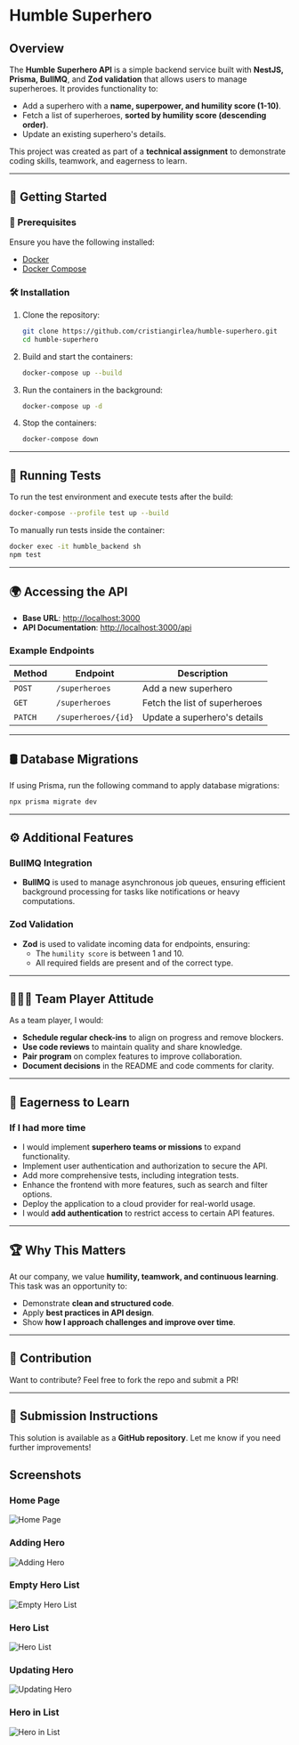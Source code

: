 # Humble Superhero

## Overview
The **Humble Superhero API** is a simple backend service built with **NestJS, Prisma, BullMQ**, and **Zod validation** that allows users to manage superheroes. It provides functionality to:
- Add a superhero with a **name, superpower, and humility score (1-10)**.
- Fetch a list of superheroes, **sorted by humility score (descending order)**.
- Update an existing superhero's details.

This project was created as part of a **technical assignment** to demonstrate coding skills, teamwork, and eagerness to learn.

---

## 🚀 Getting Started

### 📌 Prerequisites
Ensure you have the following installed:
- [Docker](https://www.docker.com/)
- [Docker Compose](https://docs.docker.com/compose/)

### 🛠 Installation
1. Clone the repository:
    ```sh
    git clone https://github.com/cristiangirlea/humble-superhero.git
    cd humble-superhero
    ```

2. Build and start the containers:
    ```sh
    docker-compose up --build
    ```

3. Run the containers in the background:
    ```sh
    docker-compose up -d
    ```

4. Stop the containers:
    ```sh
    docker-compose down
    ```

---

## 🧪 Running Tests
To run the test environment and execute tests after the build:
```sh
docker-compose --profile test up --build
```
To manually run tests inside the container:
```sh
docker exec -it humble_backend sh
npm test
```

---

## 🌍 Accessing the API
- **Base URL**: [http://localhost:3000](http://localhost:3000)
- **API Documentation**: [http://localhost:3000/api](http://localhost:3000/api)

### **Example Endpoints**
| Method | Endpoint             | Description                        |
|--------|----------------------|------------------------------------|
| `POST`  | `/superheroes`       | Add a new superhero               |
| `GET`   | `/superheroes`       | Fetch the list of superheroes      |
| `PATCH` | `/superheroes/{id}`  | Update a superhero's details       |

---

## 🛢 Database Migrations
If using Prisma, run the following command to apply database migrations:
```sh
npx prisma migrate dev
```

---

## ⚙️ Additional Features

### BullMQ Integration
- **BullMQ** is used to manage asynchronous job queues, ensuring efficient background processing for tasks like notifications or heavy computations.

### Zod Validation
- **Zod** is used to validate incoming data for endpoints, ensuring:
  - The `humility score` is between 1 and 10.
  - All required fields are present and of the correct type.

---

## 🧑‍🤝‍🧑 Team Player Attitude
As a team player, I would:
- **Schedule regular check-ins** to align on progress and remove blockers.
- **Use code reviews** to maintain quality and share knowledge.
- **Pair program** on complex features to improve collaboration.
- **Document decisions** in the README and code comments for clarity.

---

## 🚀 Eagerness to Learn
### **If I had more time**
- I would implement **superhero teams or missions** to expand functionality.
- Implement user authentication and authorization to secure the API.
- Add more comprehensive tests, including integration tests.
- Enhance the frontend with more features, such as search and filter options.
- Deploy the application to a cloud provider for real-world usage.
- I would **add authentication** to restrict access to certain API features.

---

## 🏆 Why This Matters
At our company, we value **humility, teamwork, and continuous learning**. This task was an opportunity to:
- Demonstrate **clean and structured code**.
- Apply **best practices in API design**.
- Show **how I approach challenges and improve over time**.

---

## 🤝 Contribution
Want to contribute? Feel free to fork the repo and submit a PR!

---

## 📩 Submission Instructions
This solution is available as a **GitHub repository**. Let me know if you need further improvements!


## Screenshots

### Home Page
![Home Page](./screenshots/home_page.png)

### Adding Hero
![Adding Hero](./screenshots/adding_hero.png)

### Empty Hero List
![Empty Hero List](./screenshots/empty_hero_list.png)

### Hero List
![Hero List](./screenshots/hero_list.png)

### Updating Hero
![Updating Hero](./screenshots/updating_hero.png)

### Hero in List
![Hero in List](./screenshots/2_hero_in_list.png)

